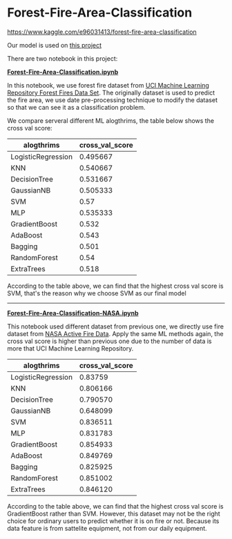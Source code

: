 # Forest-Fire-Area-Classification
https://www.kaggle.com/e96031413/forest-fire-area-classification

Our model is used on [this project](https://github.com/jason211346/Streamlit-Wildfire-Prediction)

There are two notebook in this project:

**[Forest-Fire-Area-Classification.ipynb](https://github.com/e96031413/Forest-Fire-Area-Classification/blob/master/Forest-Fire-Area-Classification.ipynb)**

In this notebook, we use forest fire dataset from [UCI Machine Learning Repository Forest Fires Data Set](https://archive.ics.uci.edu/ml/datasets/forest+fires). The originally dataset is used to predict the fire area, we use date pre-processing technique to modify the dataset so that we can see it as a classification problem.

We compare serveral different ML alogthrims, the table below shows the cross val score:

|alogthrims          |cross_val_score|
|--------------------|----------|
| LogisticRegression | 0.495667 |
| KNN                | 0.540667 |
| DecisionTree       | 0.531667 |
| GaussianNB         | 0.505333 |
| SVM                | 0.57     |
| MLP                | 0.535333 |
| GradientBoost      | 0.532    |
| AdaBoost           | 0.543    |
| Bagging            | 0.501    |
| RandomForest       | 0.54     |
| ExtraTrees         | 0.518    |

According to the table above, we can find that the highest cross val score is SVM, that's the reason why we choose SVM as our final model

---

**[Forest-Fire-Area-Classification-NASA.ipynb](https://github.com/e96031413/Forest-Fire-Area-Classification/blob/master/Forest-Fire-Area-Classification-NASA.ipynb)**

This notebook used different dataset from previous one, we directly use fire dataset from [NASA Active Fire Data](https://firms.modaps.eosdis.nasa.gov/active_fire/#firms-txt). Apply the same ML methods again, the cross val score is higher than previous one due to the number of data is more that UCI Machine Learning Repository.

|alogthrims          |cross_val_score|
|--------------------|----------|
| LogisticRegression | 0.83759  |
| KNN                | 0.806166 |
| DecisionTree       | 0.790570 |
| GaussianNB         | 0.648099 |
| SVM                | 0.836511 |
| MLP                | 0.831783 |
| GradientBoost      | 0.854933 |
| AdaBoost           | 0.849769 |
| Bagging            | 0.825925 |
| RandomForest       | 0.851002 |
| ExtraTrees         | 0.846120 |

According to the table above, we can find that the highest cross val score is GradientBoost rather than SVM. However, this dataset may not be the right choice for ordinary users to predict whether it is on fire or not. Because its data feature is from sattelite equipment, not from our daily equipment.
